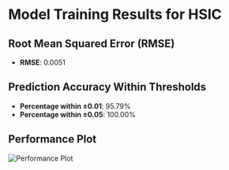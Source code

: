 # Model Training Results for HSIC

## Root Mean Squared Error (RMSE)
- **RMSE**: 0.0051

## Prediction Accuracy Within Thresholds
- **Percentage within ±0.01**: 95.79%
- **Percentage within ±0.05**: 100.00%

## Performance Plot
![Performance Plot](../imgs/HSIC.png)
